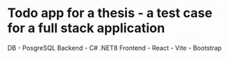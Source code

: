 # Todo app for a thesis - a test case for a full stack application

DB - PosgreSQL
Backend - C# .NET8
Frontend - React - Vite - Bootstrap
